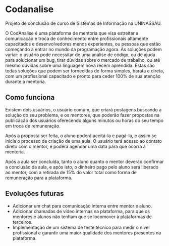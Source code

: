 # Codanalise

Projeto de conclusão de curso de Sistemas de Informação na UNINASSAU.

O CodAnalise é uma plataforma de mentoria que visa estreitar a comunicação e troca de conhecimento entre profissionais altamente capacitados e desenvolvedores menos experientes, ou pessoas que estão começando a entrar no mundo da programação agora. As soluções podem variar: o usuário pode necessitar de uma análise de código, ou de ajuda para solucionar um bug, tirar dúvidas sobre o mercado de trabalho, ou até mesmo dúvidas sobre uma linguagem nova recém aprendida. Estas são todas soluções que podem ser fornecidas de forma simples, barata e direta, com um profissional capacitado e pronto para ceder 100% de sua atenção durante a mentoria.

## Como funciona

Existem dois usuários, o usuário comum, que criará postagens buscando a solução do seu problema, e os mentores, que poderão fazer propostas na publicação dos usuários oferecendo alguns minutos ou horas do seu tempo em troca de remuneração.

Após a proposta ser feita, o aluno poderá aceitá-la e pagá-la, e assim se inicia o processo de criação de uma aula. O usuário terá acesso ao contato direto com o mentor, e poderá agendar uma data para que ocorra a mentoria.

Após a aula ser concluída, tanto o aluno quanto o mentor deverão confirmar a conclusão da aula, e após isto, o dinheiro pago pelo aluno será liberado ao mentor, com a retirada de 15% do valor total como forma de remuneração para a plataforma.

## Evoluções futuras

- Adicionar um chat para comunicação interna entre mentor e aluno.
- Adicionar chamadas de vídeo internas na plataforma, para que os mentores e alunos não tenham que se locomover à plataformas de terceiros.
- Implementação de um sistema de teste técnico para medir o nível profissional e garantir uma maior qualidade dos mentores presentes na plataforma.

